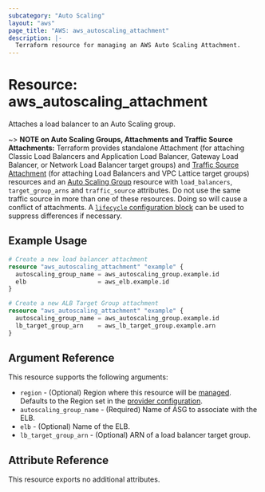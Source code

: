 ```yaml
---
subcategory: "Auto Scaling"
layout: "aws"
page_title: "AWS: aws_autoscaling_attachment"
description: |-
  Terraform resource for managing an AWS Auto Scaling Attachment.
---
```


# Resource: aws_autoscaling_attachment

Attaches a load balancer to an Auto Scaling group.

~> **NOTE on Auto Scaling Groups, Attachments and Traffic Source Attachments:** Terraform provides standalone Attachment (for attaching Classic Load Balancers and Application Load Balancer, Gateway Load Balancer, or Network Load Balancer target groups) and [Traffic Source Attachment](autoscaling_traffic_source_attachment.html) (for attaching Load Balancers and VPC Lattice target groups) resources and an [Auto Scaling Group](autoscaling_group.html) resource with `load_balancers`, `target_group_arns` and `traffic_source` attributes. Do not use the same traffic source in more than one of these resources. Doing so will cause a conflict of attachments. A [`lifecycle` configuration block](https://www.terraform.io/docs/configuration/meta-arguments/lifecycle.html) can be used to suppress differences if necessary.

## Example Usage

```terraform
# Create a new load balancer attachment
resource "aws_autoscaling_attachment" "example" {
  autoscaling_group_name = aws_autoscaling_group.example.id
  elb                    = aws_elb.example.id
}
```

```terraform
# Create a new ALB Target Group attachment
resource "aws_autoscaling_attachment" "example" {
  autoscaling_group_name = aws_autoscaling_group.example.id
  lb_target_group_arn    = aws_lb_target_group.example.arn
}
```

## Argument Reference

This resource supports the following arguments:

* `region` - (Optional) Region where this resource will be [managed](https://docs.aws.amazon.com/general/latest/gr/rande.html#regional-endpoints). Defaults to the Region set in the [provider configuration](https://registry.terraform.io/providers/hashicorp/aws/latest/docs#aws-configuration-reference).
* `autoscaling_group_name` - (Required) Name of ASG to associate with the ELB.
* `elb` - (Optional) Name of the ELB.
* `lb_target_group_arn` - (Optional) ARN of a load balancer target group.

## Attribute Reference

This resource exports no additional attributes.
